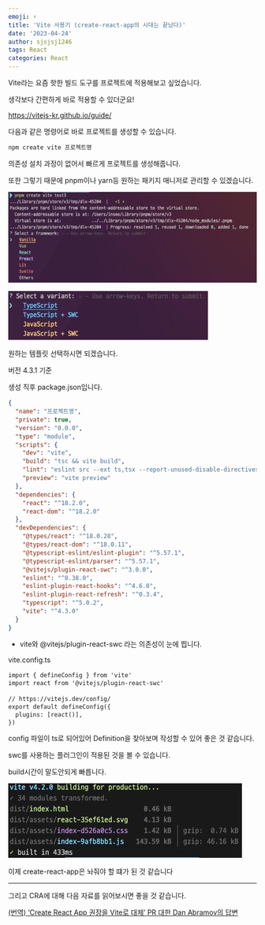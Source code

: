 ```yaml
---
emoji: ⚡️
title: 'Vite 사용기 (create-react-app의 시대는 끝났다)'
date: '2023-04-24'
author: sjsjsj1246
tags: React
categories: React
---
```


Vite라는 요즘 핫한 빌드 도구를 프로젝트에 적용해보고 싶었습니다.

생각보다 간편하게 바로 적용할 수 있더군요!

https://vitejs-kr.github.io/guide/

다음과 같은 명령어로 바로 프로젝트를 생성할 수 있습니다.

```bash
npm create vite 프로젝트명
```

의존성 설치 과정이 없어서 빠르게 프로젝트를 생성해줍니다.

또한 그렇기 때문에 pnpm이나 yarn등 원하는 패키지 매니저로 관리할 수 있겠습니다.

![Untitled](./Untitled.png)

![Untitled](./Untitled1.png)

원하는 템플릿 선택하시면 되겠습니다.

버전 4.3.1 기준

생성 직후 package.json입니다.

```json
{
  "name": "프로젝트명",
  "private": true,
  "version": "0.0.0",
  "type": "module",
  "scripts": {
    "dev": "vite",
    "build": "tsc && vite build",
    "lint": "eslint src --ext ts,tsx --report-unused-disable-directives --max-warnings 0",
    "preview": "vite preview"
  },
  "dependencies": {
    "react": "^18.2.0",
    "react-dom": "^18.2.0"
  },
  "devDependencies": {
    "@types/react": "^18.0.28",
    "@types/react-dom": "^18.0.11",
    "@typescript-eslint/eslint-plugin": "^5.57.1",
    "@typescript-eslint/parser": "^5.57.1",
    "@vitejs/plugin-react-swc": "^3.0.0",
    "eslint": "^8.38.0",
    "eslint-plugin-react-hooks": "^4.6.0",
    "eslint-plugin-react-refresh": "^0.3.4",
    "typescript": "^5.0.2",
    "vite": "^4.3.0"
  }
}
```

- vite와 @vitejs/plugin-react-swc 라는 의존성이 눈에 띕니다.

vite.config.ts

```tsx
import { defineConfig } from 'vite'
import react from '@vitejs/plugin-react-swc'

// https://vitejs.dev/config/
export default defineConfig({
  plugins: [react()],
})
```

config 파일이 ts로 되어있어 Definition을 찾아보며 작성할 수 있어 좋은 것 같습니다.

swc를 사용하는 플러그인이 적용된 것을 볼 수 있습니다.

build시간이 말도안되게 빠릅니다.

![Untitled](./Untitled2.png)

이제 create-react-app은 놔줘야 할 떄가 된 것 같습니다

---

그리고 CRA에 대해 다음 자료를 읽어보시면 좋을 것 같습니다.

[(번역) ‘Create React App 권장을 Vite로 대체’ PR 대한 Dan Abramov의 답변](https://junghan92.medium.com/번역-create-react-app-권장을-vite로-대체-pr-대한-dan-abramov의-답변-3050b5678ac8)
